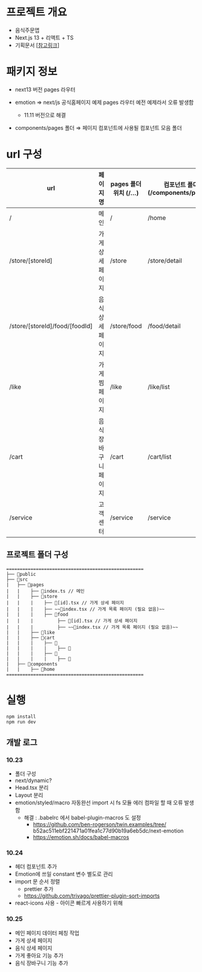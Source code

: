 # 프로젝트 개요

- 음식주문앱
- Next.js 13 + 리액트 + TS
- 기획문서 [[참고링크](https://www.figma.com/file/8YNRXUe9QTMzFSR0UehcnZ/%EB%B0%B0%EB%8B%AC%EC%96%B4%ED%94%8C%EB%A6%AC%EC%BC%80%EC%9D%B4%EC%85%98-(%EB%A6%AC%EC%95%A1%ED%8A%B8)?type=whiteboard&node-id=201%3A196&t=SxvOdvNS9Oe1ILUc-1)]



# 패키지 정보
- next13 버전 pages 라우터
- emotion ⇒ next/js 공식홈페이지 예제 pages 라우터 예전 예제라서 오류 발생함
    - 11.11 버전으로 해결

- components/pages 폴더 ⇒ 페이지 컴포넌트에 사용될 컴포넌트 모음 폴더


# url 구성 

| url | 페이지명 | pages 폴더위치 (/…) | 컴포넌트 폴더 (/components/pages/) | 렌더링방식 |
| --- | --- | --- | --- | --- |
| / | 메인 | / | /home | SSR |
| /store/[storeId] | 가게 상세페이지 | /store | /store/detail | SSG |
| /store/[storeId]/food/[foodId] | 음식 상세페이지 | /store/food | /food/detail | SSG  |
| /like | 가게 찜 페이지 | /like | /like/list | SSR |
| /cart | 음식 장바구니 페이지 | /cart | /cart/list | SSR |
| /service | 고객센터 | /service | /service | SSR |

## 프로젝트 폴더 구성
```
===================================================
├── 📁public
├── 📁src
|   ├── 📁pages
|   |    ├── 📄index.ts // 메인
|   |    ├── 📁store
|   |    |    ├── 📄[id].tsx // 가게 상세 페이지
|   |    |    ├── ~~📄index.tsx // 가게 목록 페이지 (필요 없음)~~
|   |    |    ├── 📁food
|   |    |         ├── 📄[id].tsx // 가게 상세 페이지
|   |    |         ├── ~~📄index.tsx // 가게 목록 페이지 (필요 없음)~~
|   |    ├── 📁like
|   |    ├── 📁cart
|   |    |    ├── 📁
|   |    |    |    ├── 📄
|   |    |    ├── 📁
|   |    |    |    ├── 📄 
|   ├── 📁components
|   |    ├── 📁home
===================================================
```


# 실행
```bash
npm install
npm run dev 
```



## 개발 로그


### 10.23 
-  폴더 구성
- next/dynamic?
- Head.tsx 분리
- Layout 분리
- emotion/styled/macro 자동완선 import 시 fs 모듈 에러 컴파일 할 때 오류 발생함
  - 해결 : .babelrc 에서 babel-plugin-macros 도 설정
    - https://github.com/ben-rogerson/twin.examples/tree/ b52ac511ebf221471a01fea1c77d90b19a6eb5dc/next-emotion
    - https://emotion.sh/docs/babel-macros

### 10.24
- 헤더 컴포넌트 추가
- Emotion에 쓰일 constant 변수 별도로 관리
- import 문 순서 정렬
    - prettier 추가
    - https://github.com/trivago/prettier-plugin-sort-imports
- react-icons 사용 - 아이콘 빠르게 사용하기 위해

### 10.25
- 메인 페이지 데이터 페칭 작업
- 가게 상세 페이지
- 음식 상세 페이지
- 가게 좋아요 기능 추가
- 음식 장바구니 기능 추가
